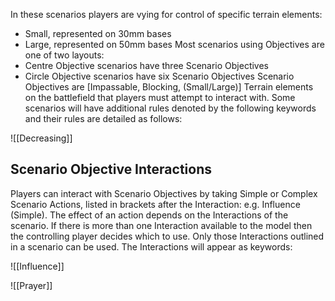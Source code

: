 In these scenarios players are vying for control of specific terrain elements:
- Small, represented on 30mm bases
- Large, represented on 50mm bases
Most scenarios using Objectives are one of two layouts:
- Centre Objective scenarios have three Scenario Objectives
- Circle Objective scenarios have six Scenario Objectives
Scenario Objectives are [Impassable, Blocking, (Small/Large)] Terrain elements on the battlefield that players must attempt to interact with.
Some scenarios will have additional rules denoted by the following keywords and their rules are detailed as follows:

![[Decreasing]]
## Scenario Objective Interactions
Players can interact with Scenario Objectives by taking Simple or Complex Scenario Actions, listed in brackets after the Interaction: e.g. Influence (Simple).
The effect of an action depends on the Interactions of the scenario. If there is more than one Interaction available to the model then the controlling player decides which to use. Only those Interactions outlined in a scenario can be used. The Interactions will appear as keywords:

![[Influence]]

![[Prayer]] 
